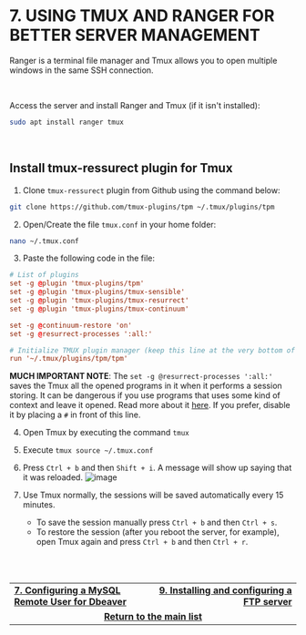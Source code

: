 # 7. USING TMUX AND RANGER FOR BETTER SERVER MANAGEMENT

Ranger is a terminal file manager and Tmux allows you to open multiple windows in the same SSH connection.

<br>

Access the server and install Ranger and Tmux (if it isn't installed):
```bash
sudo apt install ranger tmux
```

<br>

## Install tmux-ressurect plugin for Tmux
1. Clone `tmux-ressurect` plugin from Github using the command below:
```bash
git clone https://github.com/tmux-plugins/tpm ~/.tmux/plugins/tpm
```
2. Open/Create the file `tmux.conf` in your home folder:
```bash
nano ~/.tmux.conf
```
3. Paste the following code in the file:
```conf
# List of plugins
set -g @plugin 'tmux-plugins/tpm'
set -g @plugin 'tmux-plugins/tmux-sensible'
set -g @plugin 'tmux-plugins/tmux-resurrect'
set -g @plugin 'tmux-plugins/tmux-continuum'

set -g @continuum-restore 'on'
set -g @resurrect-processes ':all:'

# Initialize TMUX plugin manager (keep this line at the very bottom of tmux.conf)
run '~/.tmux/plugins/tpm/tpm'
```
**MUCH IMPORTANT NOTE**: The `set -g @resurrect-processes ':all:'` saves the Tmux all the opened programs in it when it performs a session storing. It can be dangerous if you use programs that uses some kind of context and leave it opened.
Read more about it [here](https://github.com/tmux-plugins/tmux-resurrect/blob/master/docs/restoring_programs.md). If you prefer, disable it by placing a `#` in front of this line.

4. Open Tmux by executing the command `tmux`
5. Execute `tmux source ~/.tmux.conf`
6. Press `Ctrl + b` and then `Shift + i`. A message will show up saying that it was reloaded.
   ![image](https://user-images.githubusercontent.com/49572917/129652334-e10fefb6-3948-4ab6-8996-969af3b9f75d.png)
   
7. Use Tmux normally, the sessions will be saved automatically every 15 minutes.
   * To save the session manually press `Ctrl + b` and then `Ctrl + s`.
   * To restore the session (after you reboot the server, for example), open Tmux again and press `Ctrl + b` and then `Ctrl + r`.

<br><br>
<div>
    <table width="9000">
        <tr>
            <td width="9000">
                <a href="https://github.com/andregalastri/tutorials/blob/main/Ubuntu%20Server/7.%20Configuring%20a%20MySQL%20Remote%20User%20for%20Dbeaver.md">
                  <b>7. Configuring a MySQL Remote User for Dbeaver</b>
              </a>
            </td>
            <td width="50%" align="right">
                <a href="https://github.com/andregalastri/tutorials/blob/main/Ubuntu%20Server/9.%20Installing%20and%20configuring%20a%20FTP%20server.md">
                   <b>9. Installing and configuring a FTP server</b>
               </a>
            </td>
        </tr>
        <tr>
            <td width="9000" colspan="2" align="center">
                <a href="">
                    <b>Return to the main list</b>
                </a>
            </td>
        </tr>
    </table>
</div>
